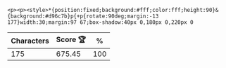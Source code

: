 `<p><p><style>*{position:fixed;background:#fff;color:fff;height:90}&{background:#d96c7b}p{+p{rotate:90deg;margin:-13 177}width:30;margin:97 67;box-shadow:40px 0,180px 0,220px 0`

| Characters | Score 🏆 | %   |
| ---------- | -------- | --- |
| 175        | 675.45   | 100 |
